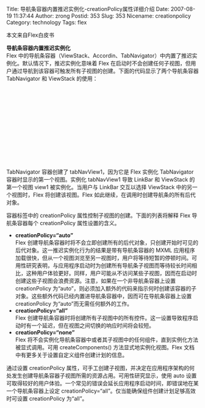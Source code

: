 Title: 导航条容器内置推迟实例化-creationPolicy属性详细介绍
Date: 2007-08-19 11:37:44
Author: zrong
Postid: 353
Slug: 353
Nicename: creationpolicy
Category: technology
Tags: flex

本文来自Flex白皮书

**导航条容器内置推迟实例化**  
Flex
中的导航条容器（ViewStack、Accordin、TabNavigator）中内置了推迟实例化。默认情况下，推迟实例化意味着
Flex
在启动时不会创建任何子视图，但用户通过导航到该容器可触发所有子视图的创建。下面的代码显示了两个导航条容器
TabNavigator 和 ViewStack 的使用：

``` {lang="xml"}















```

TabNavigator 容器创建了 tabNavView1，因为它是 Flex 实例化 TabNavigator
容器时显示的第一个视图。实例化 tabNavView1 导致 LinkBar 和 ViewStack
的第一个视图 view1 被实例化。当用户与 LinkBar 交互以选择 ViewStack
中的另一个视图时，Flex 将创建该视图。Flex
如此继续，在调用时创建导航条的所有后代对象。

容器标签中的 creationPolicy 属性控制子视图的创建。下面的列表将解释 Flex
导航条容器每个 creationPolicy 属性设置的含义。  
<!--more-->

-   **creationPolicy=“auto”**  
    Flex
    创建导航条容器时将不会立即创建所有的后代对象，只创建开始时可见的后代对象。这一推迟实例化行为的结果是带有导航条容器的
    MXML
    应用程序加载很快，但从一个视图浏览至另一视图时，用户将等待短暂的停顿时间。可用性研究表明，与应用程序启动时为创建所有导航条子视图而等待较长时间相比，这种用户体验更好。同样，用户可能从不访问某些子视图，因而在启动时创建这些子视图会浪费资源。注意，如果在一个非导航条容器上设置
    creationPolicy
    为“auto”，则必须加入额外的代码来指示何时创建该容器的子对象。这些额外代码已经内置进导航条容器中，因而可在导航条容器上设置
    creationPolicy 为“auto”而无需任何额外的工作。
-   **creationPolicy=“all”**  
    Flex
    创建导航条容器时将创建所有子视图中的所有控件。这一设置导致程序启动时有一个延迟，但在视图之间切换的响应时间将会较短。
-   **creationPolicy=“none”**  
    Flex
    将不会实例化导航条容器中或者其子视图中的任何组件，直到实例化方法被显式调用。可用
    createComponents() 方法显式地实例化视图。Flex
    文档中有更多关于设置自定义组件创建计划的信息。

通过设置 creationPolicy
属性，可手工创建子视图，并决定在应用程序架构的何处发生创建导航条容器子视图所需的资源占用。可用性研究显示，使用
auto
设置可取得较好的用户体验。一个常见的错误会延长应用程序启动时间，即错误地在某一个导航条容器上设定
creationPolicy=“all”。仅当能确保组件创建计划足够高效时可设置
creationPolicy 为“all”。

